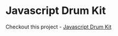 # Javascript Drum Kit

Checkout this project - [Javascript Drum Kit](https://javascript-drum-kit0.web.app/)
